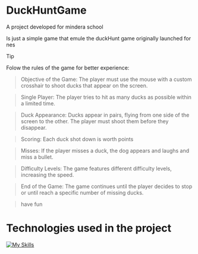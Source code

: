 # DuckHuntGame

A project developed for mindera school  

Is just a simple game that emule the duckHunt game originally launched for nes


> [!TIP]
> Folow the rules of the game for better experience:

>   Objective of the Game: The player must use the mouse with a custom crosshair to shoot ducks that appear on the screen.

>  Single Player: The player tries to hit as many ducks as possible within a limited time.

>  Duck Appearance: Ducks appear in pairs, flying from one side of the screen to the other. The player must shoot them before they disappear.

>  Scoring: Each duck shot down is worth points

>   Misses: If the player misses a duck, the dog appears and laughs and miss a bullet.

>  Difficulty Levels: The game features different difficulty levels, increasing the speed.

>   End of the Game: The game continues until the player decides to stop or until reach a specific number of missing ducks.

> have fun 

# Technologies used in the project
[![My Skills](https://skillicons.dev/icons?i=js,html,css)](https://skillicons.dev)
